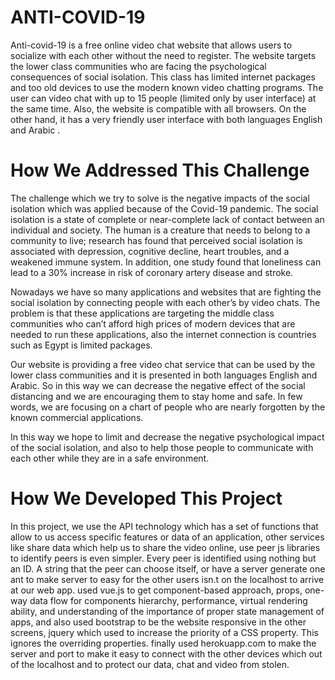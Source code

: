 # ANTI-COVID-19
Anti-covid-19 is a free online video chat website that allows users to socialize with each other without the need to register. The website targets the lower class communities who are facing the psychological consequences of social isolation. This class has limited internet packages and too old devices to use the modern known video chatting programs. The user can video chat with up to 15 people (limited only by user interface) at the same time. Also, the website is compatible with all browsers. On the other hand, it has a very friendly user interface with both languages English and Arabic . <br>

# How We Addressed This Challenge

The challenge which we try to solve is the negative impacts of the social isolation which was applied because of the Covid-19 pandemic. The social isolation is a state of complete or near-complete lack of contact between an individual and society. The human is a creature that needs to belong to a community to live; research has found that perceived social isolation is associated with depression, cognitive decline, heart troubles, and a weakened immune system. In addition, one study found that loneliness can lead to a 30% increase in risk of coronary artery disease and stroke.

Nowadays we have so many applications and websites that are fighting the social isolation by connecting people with each other’s by video chats. The problem is that these applications are targeting the middle class communities who can’t afford high prices of modern devices that are needed to run these applications, also the internet connection is countries such as Egypt is limited packages.

Our website is providing a free video chat service that can be used by the lower class communities and it is presented in both languages English and Arabic. So in this way we can decrease the negative effect of the social distancing and we are encouraging them to stay home and safe.  In few words, we are focusing on a chart of people who are nearly forgotten by the known commercial applications.

In this way we hope to limit and decrease the negative psychological impact of the social isolation, and also to help those people to communicate with each other while they are in a safe environment.

# How We Developed This Project
In this project, we use the API technology which has a set of functions that allow to us access specific features or data of an application, other services like share data which help us to share the video online, use peer js libraries to identify peers is even simpler. Every peer is identified using nothing but an ID. A string that the peer can choose itself, or have a server generate one ant to make server to easy for the other users isn.t on the localhost to arrive at our web app. used vue.js to get component-based approach, props, one-way data flow for components hierarchy, performance, virtual rendering ability, and understanding of the importance of proper state management of apps, and also used bootstrap to be the website responsive in the other screens, jquery which used to increase the priority of a CSS property. This ignores the overriding properties. finally used herokuapp.com to make the server and port to make it easy to connect with the other devices which out of the localhost and to protect our data, chat and video from stolen.
